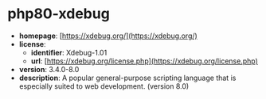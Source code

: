 # php80-xdebug

- **homepage**: [https://xdebug.org/](https://xdebug.org/)
- **license**:
  - **identifier**: Xdebug-1.01
  - **url**: [https://xdebug.org/license.php](https://xdebug.org/license.php)
- **version**: 3.4.0-8.0
- **description**: A popular general-purpose scripting language that is especially suited to web development. (version 8.0)

